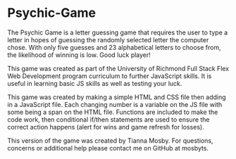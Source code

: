 # Psychic-Game
The Psychic Game is a letter guessing game that requires the user to type a letter in hopes of guessing the randomly selected letter the computer chose. With only five guesses and 23 alphabetical letters to choose from, the likelihood of winning is low. Good luck player!

This game was created as part of the University of Richmond Full Stack Flex Web Development program curriculum to further JavaScript skills. It is useful in learning basic JS skills as well as testing your luck.

This game was created by making a simple HTML and CSS file then adding in a JavaScript file. Each changing number is a variable on the JS file with some being a span on the HTML file. Functions are included to make the code work, then conditional if/then statements are used to ensure the correct action happens (alert for wins and game refresh for losses).

This version of the game was created by Tianna Mosby. For questions, concerns or additional help please contact me on GitHub at mosbyts.